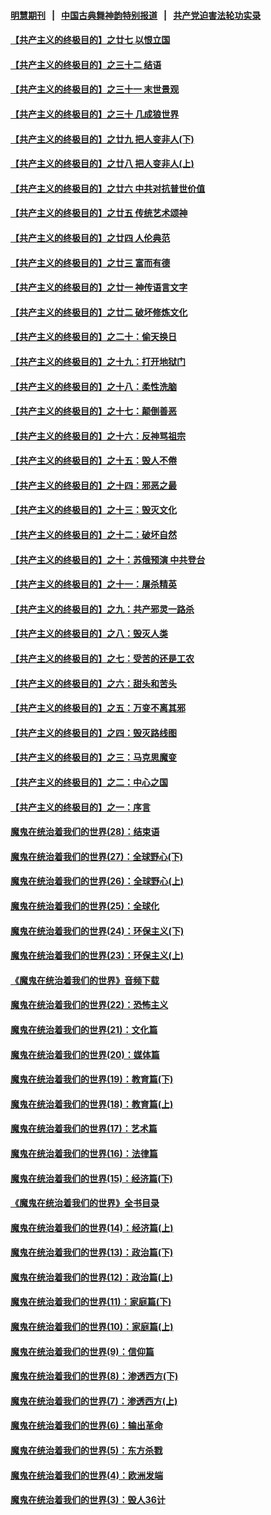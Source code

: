 #### [明慧期刊](https://github.com/gfw-breaker/mh-qikan) &nbsp;&nbsp;|&nbsp;&nbsp; [中国古典舞神韵特别报道](https://github.com/gfw-breaker/mh-news/blob/master/shenyun.md?t=07081937) &nbsp;&nbsp;|&nbsp;&nbsp; [共产党迫害法轮功实录](https://github.com/gfw-breaker/mh-news/blob/master/README.md?t=07081937)  

#### [【共产主义的终极目的】之廿七 以恨立国](../pages/nsc422/n11336944.md?t=07081937) 

#### [【共产主义的终极目的】之三十二 结语](../pages/nsc422/n11360535.md?t=07081937) 

#### [【共产主义的终极目的】之三十一 末世景观](../pages/nsc422/n11351129.md?t=07081937) 

#### [【共产主义的终极目的】之三十 几成狼世界](../pages/nsc422/n11348280.md?t=07081937) 

#### [【共产主义的终极目的】之廿九 把人变非人(下)](../pages/nsc422/n11344140.md?t=07081937) 

#### [【共产主义的终极目的】之廿八 把人变非人(上)](../pages/nsc422/n11340492.md?t=07081937) 

#### [【共产主义的终极目的】之廿六 中共对抗普世价值](../pages/nsc422/n11324785.md?t=07081937) 

#### [【共产主义的终极目的】之廿五 传统艺术颂神](../pages/nsc422/n11296396.md?t=07081937) 

#### [【共产主义的终极目的】之廿四 人伦典范](../pages/nsc422/n11296397.md?t=07081937) 

#### [【共产主义的终极目的】之廿三 富而有德](../pages/nsc422/n11283598.md?t=07081937) 

#### [【共产主义的终极目的】之廿一 神传语言文字](../pages/nsc422/n11263265.md?t=07081937) 

#### [【共产主义的终极目的】之廿二 破坏修炼文化](../pages/nsc422/n11245728.md?t=07081937) 

#### [【共产主义的终极目的】之二十：偷天换日](../pages/nsc422/n11238846.md?t=07081937) 

#### [【共产主义的终极目的】之十九：打开地狱门](../pages/nsc422/n11206376.md?t=07081937) 

#### [【共产主义的终极目的】之十八：柔性洗脑](../pages/nsc422/n11199994.md?t=07081937) 

#### [【共产主义的终极目的】之十七：颠倒善恶](../pages/nsc422/n11179782.md?t=07081937) 

#### [【共产主义的终极目的】之十六：反神骂祖宗](../pages/nsc422/n11166798.md?t=07081937) 

#### [【共产主义的终极目的】之十五：毁人不倦](../pages/nsc422/n11166792.md?t=07081937) 

#### [【共产主义的终极目的】之十四：邪恶之最](../pages/nsc422/n11150249.md?t=07081937) 

#### [【共产主义的终极目的】之十三：毁灭文化](../pages/nsc422/n11135227.md?t=07081937) 

#### [【共产主义的终极目的】之十二：破坏自然](../pages/nsc422/n11135214.md?t=07081937) 

#### [【共产主义的终极目的】之十：苏俄预演 中共登台](../pages/nsc422/n11118424.md?t=07081937) 

#### [【共产主义的终极目的】之十一：屠杀精英](../pages/nsc422/n11118442.md?t=07081937) 

#### [【共产主义的终极目的】之九：共产邪灵一路杀](../pages/nsc422/n11114139.md?t=07081937) 

#### [【共产主义的终极目的】之八：毁灭人类](../pages/nsc422/n11108503.md?t=07081937) 

#### [【共产主义的终极目的】之七：受苦的还是工农](../pages/nsc422/n11101809.md?t=07081937) 

#### [【共产主义的终极目的】之六：甜头和苦头](../pages/nsc422/n11096971.md?t=07081937) 

#### [【共产主义的终极目的】之五：万变不离其邪](../pages/nsc422/n11091285.md?t=07081937) 

#### [【共产主义的终极目的】之四：毁灭路线图](../pages/nsc422/n11086284.md?t=07081937) 

#### [【共产主义的终极目的】之三：马克思魔变](../pages/nsc422/n11061941.md?t=07081937) 

#### [【共产主义的终极目的】之二：中心之国](../pages/nsc422/n11047728.md?t=07081937) 

#### [【共产主义的终极目的】之一：序言](../pages/nsc422/n11086077.md?t=07081937) 

#### [魔鬼在统治着我们的世界(28)：结束语](../pages/nsc422/n10936246.md?t=07081937) 

#### [魔鬼在统治着我们的世界(27)：全球野心(下)](../pages/nsc422/n10928319.md?t=07081937) 

#### [魔鬼在统治着我们的世界(26)：全球野心(上)](../pages/nsc422/n10900318.md?t=07081937) 

#### [魔鬼在统治着我们的世界(25)：全球化](../pages/nsc422/n10788205.md?t=07081937) 

#### [魔鬼在统治着我们的世界(24)：环保主义(下)](../pages/nsc422/n10695307.md?t=07081937) 

#### [魔鬼在统治着我们的世界(23)：环保主义(上)](../pages/nsc422/n10688613.md?t=07081937) 

#### [《魔鬼在统治着我们的世界》音频下载](../pages/nsc422/n10635553.md?t=07081937) 

#### [魔鬼在统治着我们的世界(22)：恐怖主义](../pages/nsc422/n10614727.md?t=07081937) 

#### [魔鬼在统治着我们的世界(21)：文化篇](../pages/nsc422/n10597706.md?t=07081937) 

#### [魔鬼在统治着我们的世界(20)：媒体篇](../pages/nsc422/n10586579.md?t=07081937) 

#### [魔鬼在统治着我们的世界(19)：教育篇(下)](../pages/nsc422/n10564808.md?t=07081937) 

#### [魔鬼在统治着我们的世界(18)：教育篇(上)](../pages/nsc422/n10526970.md?t=07081937) 

#### [魔鬼在统治着我们的世界(17)：艺术篇](../pages/nsc422/n10499093.md?t=07081937) 

#### [魔鬼在统治着我们的世界(16)：法律篇](../pages/nsc422/n10485969.md?t=07081937) 

#### [魔鬼在统治着我们的世界(15)：经济篇(下)](../pages/nsc422/n10469975.md?t=07081937) 

#### [《魔鬼在统治着我们的世界》全书目录](../pages/nsc422/n10464261.md?t=07081937) 

#### [魔鬼在统治着我们的世界(14)：经济篇(上)](../pages/nsc422/n10457370.md?t=07081937) 

#### [魔鬼在统治着我们的世界(13)：政治篇(下)](../pages/nsc422/n10448270.md?t=07081937) 

#### [魔鬼在统治着我们的世界(12)：政治篇(上)](../pages/nsc422/n10444576.md?t=07081937) 

#### [魔鬼在统治着我们的世界(11)：家庭篇(下)](../pages/nsc422/n10440961.md?t=07081937) 

#### [魔鬼在统治着我们的世界(10)：家庭篇(上)](../pages/nsc422/n10435448.md?t=07081937) 

#### [魔鬼在统治着我们的世界(9)：信仰篇](../pages/nsc422/n10432159.md?t=07081937) 

#### [魔鬼在统治着我们的世界(8)：渗透西方(下)](../pages/nsc422/n10429603.md?t=07081937) 

#### [魔鬼在统治着我们的世界(7)：渗透西方(上)](../pages/nsc422/n10426013.md?t=07081937) 

#### [魔鬼在统治着我们的世界(6)：输出革命](../pages/nsc422/n10421536.md?t=07081937) 

#### [魔鬼在统治着我们的世界(5)：东方杀戮](../pages/nsc422/n10417707.md?t=07081937) 

#### [魔鬼在统治着我们的世界(4)：欧洲发端](../pages/nsc422/n10414890.md?t=07081937) 

#### [魔鬼在统治着我们的世界(3)：毁人36计](../pages/nsc422/n10411583.md?t=07081937) 

